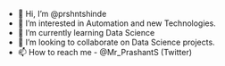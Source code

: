- 👋 Hi, I’m @prshntshinde
- 👀 I’m interested in Automation and new Technologies.
- 🌱 I’m currently learning Data Science
- 💞️ I’m looking to collaborate on Data Science projects.
- 📫 How to reach me - @Mr_PrashantS (Twitter) 

<!---
prshntshinde/prshntshinde is a ✨ special ✨ repository because its `README.md` (this file) appears on your GitHub profile.
You can click the Preview link to take a look at your changes.
--->

